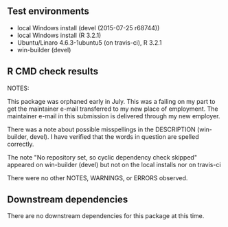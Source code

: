 ## Test environments
* local Windows install (devel (2015-07-25 r68744))
* local Windows install (R 3.2.1)
* Ubuntu/Linaro 4.6.3-1ubuntu5 (on travis-ci), R 3.2.1
* win-builder (devel)

## R CMD check results
NOTES: 

This package was orphaned early in July.  This was a failing on my 
part to get the maintainer e-mail transferred to my new place of 
employment.  The maintainer e-mail in this submission is delivered
through my new employer.

There was a note about possible misspellings in the DESCRIPTION
(win-builder, devel).  I have verified that the words in question 
are spelled correctly.

The note "No repository set, so cyclic dependency check skipped"
appeared on win-builder (devel) but not on the local installs 
nor on travis-ci

There were no other NOTES, WARNINGS, or ERRORS observed.

## Downstream dependencies
There are no downstream dependencies for this package
at this time.
